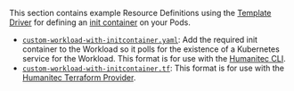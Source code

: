 This section contains example Resource Definitions using the [Template Driver](https://developer.humanitec.com/integration-and-extensions/drivers/generic-drivers/template/) for defining an [init container](https://kubernetes.io/docs/concepts/workloads/pods/init-containers/) on your Pods.

* [`custom-workload-with-initcontainer.yaml`](./custom-workload-with-initcontainer.yaml): Add the required init container to the Workload so it polls for the existence of a Kubernetes service for the Workload. This format is for use with the [Humanitec CLI](https://developer.humanitec.com/platform-orchestrator/cli/).
* [`custom-workload-with-initcontainer.tf`](./custom-workload-with-initcontainer.tf):  This format is for use with the [Humanitec Terraform Provider](https://registry.terraform.io/providers/humanitec/humanitec).
